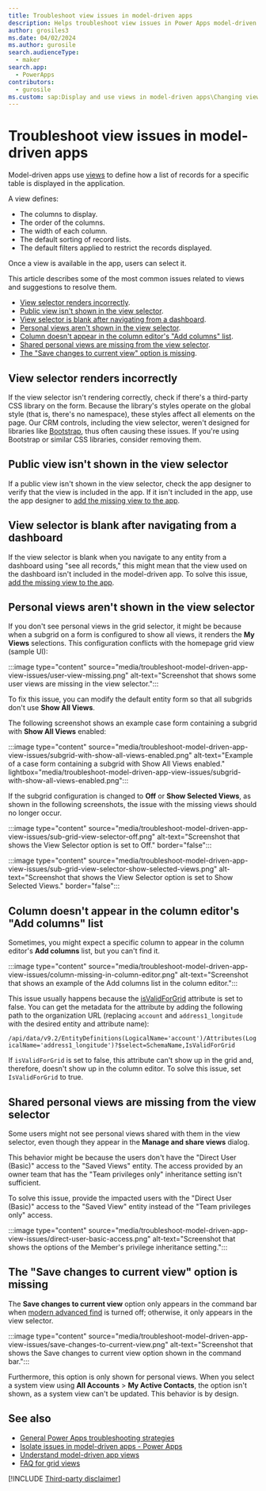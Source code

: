 ```yaml
---
title: Troubleshoot view issues in model-driven apps
description: Helps troubleshoot view issues in Power Apps model-driven apps.
author: grosiles3
ms.date: 04/02/2024
ms.author: gurosile
search.audienceType: 
  - maker
search.app: 
  - PowerApps
contributors:
  - gurosile
ms.custom: sap:Display and use views in model-driven apps\Changing views
---
```

# Troubleshoot view issues in model-driven apps

Model-driven apps use [views](/power-apps/maker/model-driven-apps/create-edit-views) to define how a list of records for a specific table is displayed in the application.

A view defines:

- The columns to display.
- The order of the columns.
- The width of each column.
- The default sorting of record lists.
- The default filters applied to restrict the records displayed.

Once a view is available in the app, users can select it.

This article describes some of the most common issues related to views and suggestions to resolve them.

- [View selector renders incorrectly](#view-selector-renders-incorrectly).
- [Public view isn't shown in the view selector](#public-view-isnt-shown-in-the-view-selector).
- [View selector is blank after navigating from a dashboard](#view-selector-is-blank-after-navigating-from-a-dashboard).
- [Personal views aren't shown in the view selector](#personal-views-arent-shown-in-the-view-selector).
- [Column doesn't appear in the column editor's "Add columns" list](#column-doesnt-appear-in-the-column-editors-add-columns-list).
- [Shared personal views are missing from the view selector](#shared-personal-views-are-missing-from-the-view-selector).
- [The "Save changes to current view" option is missing](#the-save-changes-to-current-view-option-is-missing).

## View selector renders incorrectly

If the view selector isn't rendering correctly, check if there's a third-party CSS library on the form. Because the library's styles operate on the global style (that is, there's no namespace), these styles affect all elements on the page. Our CRM controls, including the view selector, weren't designed for libraries like [Bootstrap](/power-pages/configure/bootstrap-overview), thus often causing these issues. If you're using Bootstrap or similar CSS libraries, consider removing them.

## Public view isn't shown in the view selector

If a public view isn't shown in the view selector, check the app designer to verify that the view is included in the app. If it isn't included in the app, use the app designer to [add the missing view to the app](/power-apps/maker/model-driven-apps/create-add-remove-forms-views-dashboards#manage-views-and-charts).

## View selector is blank after navigating from a dashboard

If the view selector is blank when you navigate to any entity from a dashboard using "see all records," this might mean that the view used on the dashboard isn't included in the model-driven app. To solve this issue, [add the missing view to the app](/power-apps/maker/model-driven-apps/create-add-remove-forms-views-dashboards#manage-views-and-charts).

## Personal views aren't shown in the view selector

If you don't see personal views in the grid selector, it might be because when a subgrid on a form is configured to show all views, it renders the **My Views** selections. This configuration conflicts with the homepage grid view (sample UI):

:::image type="content" source="media/troubleshoot-model-driven-app-view-issues/user-view-missing.png" alt-text="Screenshot that shows some user views are missing in the view selector.":::

To fix this issue, you can modify the default entity form so that all subgrids don't use **Show All Views**.

The following screenshot shows an example case form containing a subgrid with **Show All Views** enabled:

:::image type="content" source="media/troubleshoot-model-driven-app-view-issues/subgrid-with-show-all-views-enabled.png" alt-text="Example of a case form containing a subgrid with Show All Views enabled." lightbox="media/troubleshoot-model-driven-app-view-issues/subgrid-with-show-all-views-enabled.png":::

If the subgrid configuration is changed to **Off** or **Show Selected Views**, as shown in the following screenshots, the issue with the missing views should no longer occur.

:::image type="content" source="media/troubleshoot-model-driven-app-view-issues/sub-grid-view-selector-off.png" alt-text="Screenshot that shows the View Selector option is set to Off." border="false":::

:::image type="content" source="media/troubleshoot-model-driven-app-view-issues/sub-grid-view-selector-show-selected-views.png" alt-text="Screenshot that shows the View Selector option is set to Show Selected Views." border="false":::

## Column doesn't appear in the column editor's "Add columns" list

Sometimes, you might expect a specific column to appear in the column editor's **Add columns** list, but you can't find it.

:::image type="content" source="media/troubleshoot-model-driven-app-view-issues/column-missing-in-column-editor.png" alt-text="Screenshot that shows an example of the Add columns list in the column editor.":::

This issue usually happens because the [isValidForGrid](/dotnet/api/microsoft.xrm.sdk.metadata.attributemetadata.isvalidforgrid) attribute is set to false. You can get the metadata for the attribute by adding the following path to the organization URL (replacing `account` and `address1_longitude` with the desired entity and attribute name):

`/api/data/v9.2/EntityDefinitions(LogicalName='account')/Attributes(LogicalName='address1_longitude')?$select=SchemaName,IsValidForGrid`

If `isValidForGrid` is set to false, this attribute can't show up in the grid and, therefore, doesn't show up in the column editor. To solve this issue, set `IsValidForGrid` to true.

## Shared personal views are missing from the view selector

Some users might not see personal views shared with them in the view selector, even though they appear in the **Manage and share views** dialog.

This behavior might be because the users don't have the "Direct User (Basic)" access to the "Saved Views" entity. The access provided by an owner team that has the "Team privileges only" inheritance setting isn't sufficient.

To solve this issue, provide the impacted users with the "Direct User (Basic)" access to the "Saved View" entity instead of the "Team privileges only" access.

:::image type="content" source="media/troubleshoot-model-driven-app-view-issues/direct-user-basic-access.png" alt-text="Screenshot that shows the options of the Member's privilege inheritance setting.":::

## The "Save changes to current view" option is missing

The **Save changes to current view** option only appears in the command bar when [modern advanced find](/power-platform/admin/settings-features) is turned off; otherwise, it only appears in the view selector.

:::image type="content" source="media/troubleshoot-model-driven-app-view-issues/save-changes-to-current-view.png" alt-text="Screenshot that shows the Save changes to current view option shown in the command bar.":::

Furthermore, this option is only shown for personal views. When you select a system view using **All Accounts** > **My Active Contacts**, the option isn't shown, as a system view can't be updated. This behavior is by design.

## See also

- [General Power Apps troubleshooting strategies](~/power-platform/power-apps/isolate-and-troubleshoot-common-issues/isolate-common-issues.md)
- [Isolate issues in model-driven apps - Power Apps](~/power-platform/power-apps/isolate-and-troubleshoot-common-issues/isolate-model-app-issues.md)
- [Understand model-driven app views](/power-apps/maker/model-driven-apps/create-edit-views)
- [FAQ for grid views](/power-apps/user/faq-for-grids-views)

[!INCLUDE [Third-party disclaimer](../../../includes/third-party-disclaimer.md)]
